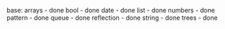 base:
arrays - done
bool - done
date - done
list - done
numbers - done
pattern - done
queue - done
reflection - done
string - done
trees - done
